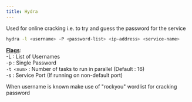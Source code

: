 ```yaml
---
title: Hydra
---
```


Used for online cracking i.e. to try and guess the password for the service

````bash
hydra -l <username> -P <password-list> <ip-address> <service-name>
````

**<u>Flags</u>**:  
-L : List of Usernames  
-p : Single Password  
`-t <num>` : Number of tasks to run in parallel (Default : 16)  
-s : Service Port (If running on non-default port)

When username is known make use of "rockyou" wordlist for cracking password